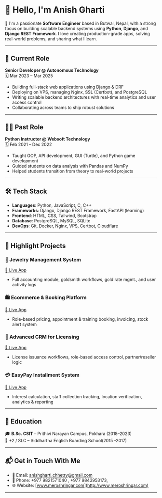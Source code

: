 # 👋 Hello, I'm Anish Gharti

🚀 I'm a passionate **Software Engineer** based in Butwal, Nepal, with a strong focus on building scalable backend systems using **Python**, **Django**, and **Django REST Framework**. I love creating production-grade apps, solving real-world problems, and sharing what I learn.

---

## 💼 Current Role

**Senior Developer @ Autonomous Technology**  
🗓️ Mar 2023 – Mar 2025  
- Building full-stack web applications using Django & DRF  
- Deploying on VPS, managing Nginx, SSL (Certbot), and PostgreSQL  
- Writing scalable backend architectures with real-time analytics and user access control  
- Collaborating across teams to ship robust solutions

---

## 🧑‍🏫 Past Role

**Python Instructor @ Websoft Technology**  
🗓️ Feb 2021 – Dec 2022  
- Taught OOP, API development, GUI (Turtle), and Python game development  
- Guided students on data analysis with Pandas and NumPy  
- Helped students transition from theory to real-world projects

---

## 🛠 Tech Stack

- **Languages**: Python, JavaScript, C, C++
- **Frameworks**: Django, Django REST Framework, FastAPI (learning)
- **Frontend**: HTML, CSS, Tailwind, Bootstrap
- **Database**: PostgreSQL, MySQL, SQLite
- **DevOps**: Git, Docker, Nginx, VPS, Certbot, Cloudflare

---

## 🌟 Highlight Projects

### 🔐 Jewelry Management System  
[🔗 Live App](https://jewelry.autonomoustechnology.net)  
- Full accounting module, goldsmith workflows, gold rate mgmt., and user activity logs

### 🛍️ Ecommerce & Booking Platform  
[🔗 Live App](https://www.meroshringar.com)  
- Role-based pricing, appointment & training booking, invoicing, stock alert system

### 🎫 Advanced CRM for Licensing  
[🔗 Live App](https://crm.autonomoustechnology.com)  
- License issuance workflows, role-based access control, partner/reseller logic

### 💳 EasyPay Installment System  
[🔗 Live App](https://easypaychitwan.com)  
- Interest calculation, staff collection tracking, location verification, analytics & reporting

---

## 📘 Education

🎓 **B.Sc. CSIT** – Prithivi Narayan Campus, Pokhara (2018–2023)  
📗 +2 / SLC – Siddhartha English Boarding School(2015 -2017)

---

## 📬 Get in Touch With Me

- 📧 Email: [anishgharti.chhetry@gmail.com](mailto:anishgharti.chhetry@gmail.com)  
- 📱 Phone: +977 9821571040 , +977 9843953173,
- 🌐 Website: [www.meroshringar.com](http://www.meroshringar.com)

---

